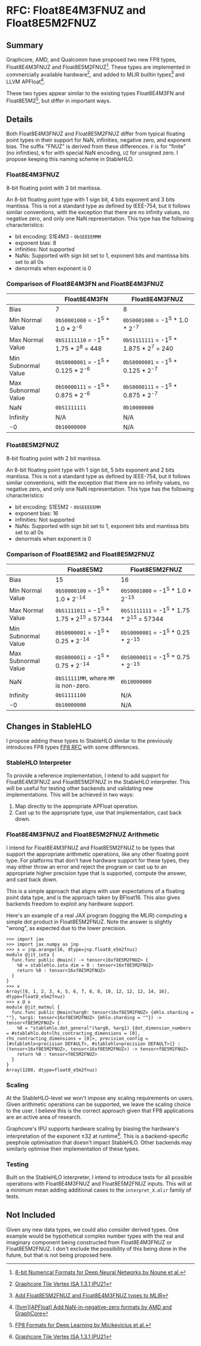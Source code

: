 # RFC: Float8E4M3FNUZ and Float8E5M2FNUZ

## Summary
Graphcore, AMD, and Qualcomm have proposed two new FP8 types, Float8E4M3FNUZ and Float8E5M2FNUZ[^1].
These types are implemented in commercially available hardware[^2], and added to MLIR builtin types[^4] and LLVM APFloat[^5].

These two types appear similar to the existing types Float8E4M3FN and Float8E5M2[^3], but differ in important ways.

## Details
Both Float8E4M3FNUZ and Float8E5M2FNUZ differ from typical floating point types in their support for NaN, infinities, negative zero, and exponent bias.
The suffix "FNUZ" is derived from these differences. `F` is for "finite" (no infinities), `N` for with special NaN encoding, `UZ` for unsigned zero.
I propose keeping this naming scheme in StableHLO.

### Float8E4M3FNUZ
8-bit floating point with 3 bit mantissa.

An 8-bit floating point type with 1 sign bit, 4 bits exponent and 3 bits mantissa. This is not a standard type as defined by IEEE-754, but it follows similar conventions, with the exception that there are no infinity values, no negative zero, and only one NaN representation. This type has the following characteristics:
* bit encoding: S1E4M3 - `0bSEEEEMMM`
* exponent bias: 8
* infinities: Not supported
* NaNs: Supported with sign bit set to 1, exponent bits and mantissa bits set to all 0s
* denormals when exponent is 0

### Comparison of Float8E4M3FN and Float8E4M3FNUZ
|                   |Float8E4M3FN                                              |Float8E4M3FNUZ                                             |
|-------------------|----------------------------------------------------------|-----------------------------------------------------------|
|Bias               |7                                                         |8                                                          |
|Min Normal Value   |`0bS0001000` = -1<sup>S</sup> * 1.0 * 2<sup>-6</sup>      |`0bS0001000` = -1<sup>S</sup> * 1.0 * 2<sup>-7</sup>       |
|Max Normal Value   |`0bS1111110` = -1<sup>S</sup> * 1.75 * 2<sup>8</sup> = 448|`0bS1111111` = -1<sup>S</sup> * 1.875 * 2<sup>7</sup> = 240|
|Min Subnormal Value|`0bS0000001` = -1<sup>S</sup> * 0.125 * 2<sup>-6</sup>    |`0bS0000001` = -1<sup>S</sup> * 0.125 * 2<sup>-7</sup>     |
|Max Subnormal Value|`0bS0000111` = -1<sup>S</sup> * 0.875 * 2<sup>-6</sup>    |`0bS0000111` = -1<sup>S</sup> * 0.875 * 2<sup>-7</sup>     |
|NaN                |`0bS1111111`                                              |`0b10000000`                                               |
|Infinity           |N/A                                                       |N/A                                                        |
|-0                 |`0b10000000`                                              |N/A                                                        |

### Float8E5M2FNUZ
8-bit floating point with 2 bit mantissa.

An 8-bit floating point type with 1 sign bit, 5 bits exponent and 2 bits mantissa. This is not a standard type as defined by IEEE-754, but it follows similar conventions, with the exception that there are no infinity values, no negative zero, and only one NaN representation. This type has the following characteristics:
* bit encoding: S1E5M2 - `0bSEEEEEMM`
* exponent bias: 16
* infinities: Not supported
* NaNs: Supported with sign bit set to 1, exponent bits and mantissa bits set to all 0s
* denormals when exponent is 0

### Comparison of Float8E5M2 and Float8E5M2FNUZ
|                   |Float8E5M2                                                    |Float8E5M2FNUZ                                               |
|-------------------|--------------------------------------------------------------|-------------------------------------------------------------|
|Bias               |15                                                            |16                                                           |
|Min Normal Value   |`0bS0000100` = -1<sup>S</sup> * 1.0 * 2<sup>-14</sup>         |`0bS0001000` = -1<sup>S</sup> * 1.0 * 2<sup>-15</sup>        |
|Max Normal Value   |`0bS1111011` = -1<sup>S</sup> * 1.75 * 2<sup>15</sup> = 57344 |`0bS1111111` = -1<sup>S</sup> * 1.75 * 2<sup>15</sup> = 57344|
|Min Subnormal Value|`0bS0000001` = -1<sup>S</sup> * 0.25 * 2<sup>-14</sup>        |`0bS0000001` = -1<sup>S</sup> * 0.25 * 2<sup>-15</sup>       |
|Max Subnormal Value|`0bS0000011` = -1<sup>S</sup> * 0.75 * 2<sup>-14</sup>        |`0bS0000011` = -1<sup>S</sup> * 0.75 * 2<sup>-15</sup>       |
|NaN                |`0bS11111MM`, where `MM` is non-zero.                         |`0b10000000`                                                 |
|Infinity           |`0bS1111100`                                                  |N/A                                                          |
|-0                 |`0b10000000`                                                  |N/A                                                          |


## Changes in StableHLO
I propose adding these types to StableHLO similar to the previously introduces FP8 types [FP8 RFC](https://github.com/openxla/xla/discussions/22) with some differences.

### StableHLO Interpreter
To provide a reference implementation, I intend to add support for Float8E4M3FNUZ and Float8E5M2FNUZ in the StableHLO interpreter.
This will be useful for testing other backends and validating new implementations.
This will be achieved in two ways:
1. Map directly to the appropriate APFloat operation.
2. Cast up to the appropriate type, use that implementation, cast back down.

### Float8E4M3FNUZ and Float8E5M2FNUZ Arithmetic
I intend for Float8E4M3FNUZ and Float8E5M2FNUZ to be types that support the appropriate arithmetic operations, like any other floating point type.
For platforms that don't have hardware support for these types, they may either throw an error and reject the program or cast up to an appropriate higher precision type that is supported, compute the answer, and cast back down.

This is a simple approach that aligns with user expectations of a floating point data type, and is the approach taken by BFloat16.
This also gives backends freedom to exploit any hardware support.

Here's an example of a real JAX program (logging the MLIR) computing a simple dot product in Float8E5M2FNUZ.
Note the answer is slightly "wrong", as expected due to the lower precision.
```
>>> import jax
>>> import jax.numpy as jnp
>>> x = jnp.arange(16, dtype=jnp.float8_e5m2fnuz)
module @jit_iota {
  func.func public @main() -> tensor<16xf8E5M2FNUZ> {
    %0 = stablehlo.iota dim = 0 : tensor<16xf8E5M2FNUZ>
    return %0 : tensor<16xf8E5M2FNUZ>
  }
}
>>> x
Array([0, 1, 2, 3, 4, 5, 6, 7, 8, 8, 10, 12, 12, 12, 14, 16], dtype=float8_e5m2fnuz)
>>> x @ x
module @jit_matmul {
  func.func public @main(%arg0: tensor<16xf8E5M2FNUZ> {mhlo.sharding = ""}, %arg1: tensor<16xf8E5M2FNUZ> {mhlo.sharding = ""}) -> tensor<f8E5M2FNUZ> {
    %0 = "stablehlo.dot_general"(%arg0, %arg1) {dot_dimension_numbers = #stablehlo.dot<lhs_contracting_dimensions = [0], rhs_contracting_dimensions = [0]>, precision_config = [#stablehlo<precision DEFAULT>, #stablehlo<precision DEFAULT>]} : (tensor<16xf8E5M2FNUZ>, tensor<16xf8E5M2FNUZ>) -> tensor<f8E5M2FNUZ>
    return %0 : tensor<f8E5M2FNUZ>
  }
}
Array(1280, dtype=float8_e5m2fnuz)
```

### Scaling
At the StableHLO-level we won't impose any scaling requirements on users.
Given arithmetic operations can be supported, we leave the scaling choice to the user.
I believe this is the correct approach given that FP8 applications are an active area of research.

Graphcore's IPU supports hardware scaling by biasing the hardware's interpretation of the exponent ±32 at runtime[^2].
This is a backend-specific peephole optimisation that doesn't impact StableHLO.
Other backends may similarly optimise their implementation of these types.

### Testing
Built on the StableHLO interpreter, I intend to introduce tests for all possible operations with Float8E4M3FNUZ and Float8E5M2FNUZ inputs.
This will at a minimum mean adding additional cases to the `interpret_X.mlir` family of tests.

## Not Included
Given any new data types, we could also consider derived types.
One example would be hypothetical complex number types with the real and imaginary component being constructed from Float8E4M3FNUZ or Float8E5M2FNUZ.
I don't exclude the possibility of this being done in the future, but that is not being proposed here.

[^1]: [8-bit Numerical Formats for Deep Neural Networks by Noune et al.](https://arxiv.org/abs/2206.02915)
[^2]: [Graphcore Tile Vertex ISA 1.3.1 IPU21](https://docs.graphcore.ai/projects/isa-mk2-with-fp8/en/latest/_static/TileVertexISA-IPU21-1.3.1.pdf)
[^3]: [FP8 Formats for Deep Learning by Micikevicius et al.](https://arxiv.org/abs/2209.05433)
[^4]: [Add Float8E5M2FNUZ and Float8E4M3FNUZ types to MLIR](https://reviews.llvm.org/D143744)
[^5]: [[llvm][APFloat] Add NaN-in-negative-zero formats by AMD and GraphCore](https://reviews.llvm.org/D141863)

